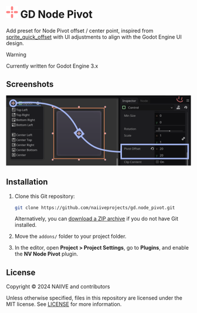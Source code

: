 # <img src="./assetlib/icon.svg" width="32" height="32"> GD Node Pivot

Add preset for Node Pivot offset / center point, inspired from [sprite_quick_offset](https://github.com/K3nIchi/sprite_quick_offset) with UI adjustments to align with the Godot Engine UI design.

> [!WARNING]
> Currently written for Godot Engine 3.x

## Screenshots

![ss](/assetlib/nvgd_node_pivot.png)

## Installation

1. Clone this Git repository:

    ```bash
    git clone https://github.com/naiiveprojects/gd.node_pivot.git
    ```

    Alternatively, you can [download a ZIP archive](https://github.com/naiiveprojects/gd.node_pivot/archive/refs/heads/3.x.zip) if you do not have Git installed.

2. Move the `addons/` folder to your project folder.
3. In the editor, open **Project > Project Settings**, go to **Plugins**, and enable the **NV Node Pivot** plugin.

## License

Copyright © 2024 NAIIVE and contributors

Unless otherwise specified, files in this repository are licensed under the MIT license. See [LICENSE](LICENSE) for more information.
